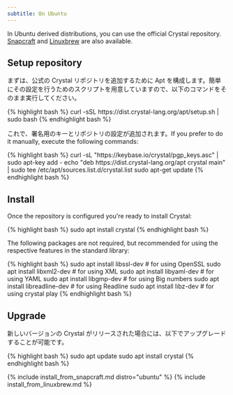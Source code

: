 ```yaml
---
subtitle: On Ubuntu
---
```


In Ubuntu derived distributions, you can use the official Crystal repository. [Snapcraft](#snapcraft) and [Linuxbrew](#linuxbrew) are also available.

## Setup repository

まずは、公式の Crystal リポジトリを追加するために Apt を構成します。簡単にその設定を行うためのスクリプトを用意していますので、以下のコマンドをそのまま実行してください。

<div class="code_section">{% highlight bash %}
curl -sSL https://dist.crystal-lang.org/apt/setup.sh | sudo bash
{% endhighlight bash %}</div>

これで、署名用のキーとリポジトリの設定が追加されます。If you prefer to do it manually, execute the following commands:

<div class="code_section">{% highlight bash %}
curl -sL "https://keybase.io/crystal/pgp_keys.asc" | sudo apt-key add -
echo "deb https://dist.crystal-lang.org/apt crystal main" | sudo tee /etc/apt/sources.list.d/crystal.list
sudo apt-get update
{% endhighlight bash %}</div>

## Install

Once the repository is configured you're ready to install Crystal:

<div class="code_section">{% highlight bash %}
sudo apt install crystal
{% endhighlight bash %}</div>

The following packages are not required, but recommended for using the respective features in the standard library:

<div class="code_section">{% highlight bash %}
sudo apt install libssl-dev      # for using OpenSSL
sudo apt install libxml2-dev     # for using XML
sudo apt install libyaml-dev     # for using YAML
sudo apt install libgmp-dev      # for using Big numbers
sudo apt install libreadline-dev # for using Readline
sudo apt install libz-dev        # for using crystal play
{% endhighlight bash %}</div>

## Upgrade

新しいバージョンの Crystal がリリースされた場合には、以下でアップグレードすることが可能です。

<div class="code_section">{% highlight bash %}
sudo apt update
sudo apt install crystal
{% endhighlight bash %}</div>

{% include install_from_snapcraft.md distro="ubuntu" %}
{% include install_from_linuxbrew.md %}

